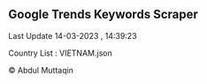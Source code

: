 

## Google Trends Keywords Scraper 
 
Last Update 14-03-2023 , 14:39:23

Country List :
VIETNAM.json



© Abdul Muttaqin 
